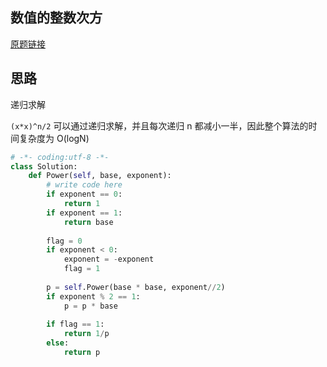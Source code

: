 ## 数值的整数次方

[原题链接](https://www.nowcoder.com/practice/1a834e5e3e1a4b7ba251417554e07c00?tpId=13&tqId=11165&tPage=1&rp=1&ru=/ta/coding-interviews&qru=/ta/coding-interviews/question-ranking)

## 思路

递归求解

`(x*x)^n/2` 可以通过递归求解，并且每次递归 n 都减小一半，因此整个算法的时间复杂度为 O(logN)
 
```python
# -*- coding:utf-8 -*-
class Solution:
    def Power(self, base, exponent):
        # write code here
        if exponent == 0:
            return 1
        if exponent == 1:
            return base
        
        flag = 0
        if exponent < 0:
            exponent = -exponent
            flag = 1
        
        p = self.Power(base * base, exponent//2)
        if exponent % 2 == 1:
            p = p * base
        
        if flag == 1:
            return 1/p
        else:
            return p
```